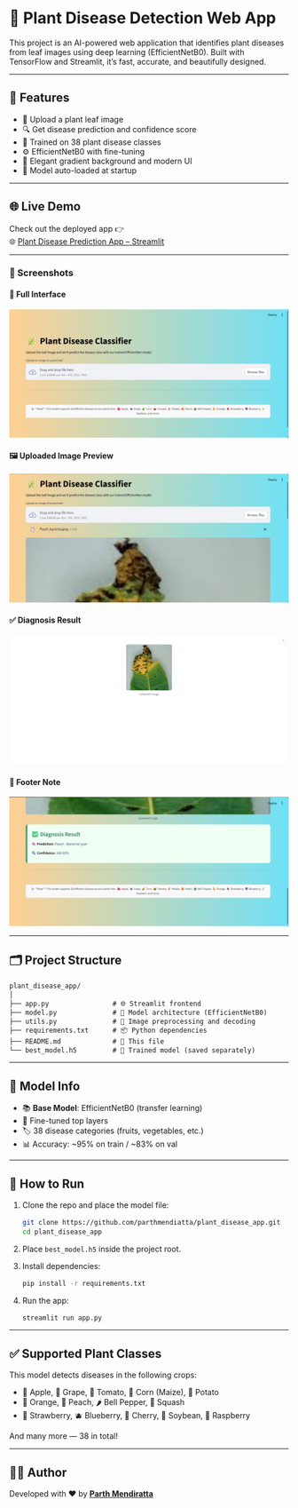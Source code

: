 # 🍃 Plant Disease Detection Web App

This project is an AI-powered web application that identifies plant diseases from leaf images using deep learning (EfficientNetB0). Built with TensorFlow and Streamlit, it’s fast, accurate, and beautifully designed.

---

## 🚀 Features

- 📸 Upload a plant leaf image
- 🔍 Get disease prediction and confidence score
- 🧠 Trained on 38 plant disease classes
- ⚙️ EfficientNetB0 with fine-tuning
- 🎨 Elegant gradient background and modern UI
- 💾 Model auto-loaded at startup

---

## 🌐 Live Demo

Check out the deployed app 👉  
🌐 [Plant Disease Prediction App – Streamlit](https://plantdiseaseappapp-parthmendiratta.streamlit.app/)

---

### 📸 Screenshots

#### 🌿 Full Interface
![App Screenshot 1](Screenshot1.png)

#### 🖼️ Uploaded Image Preview
![App Screenshot 2](Screenshot2.png)

#### ✅ Diagnosis Result
![App Screenshot 3](Screenshot3.png)

#### 📌 Footer Note
![App Screenshot 4](Screenshot4.png)


---

## 🗂️ Project Structure

```
plant_disease_app/
│
├── app.py                # 🌐 Streamlit frontend
├── model.py              # 🔧 Model architecture (EfficientNetB0)
├── utils.py              # 🧼 Image preprocessing and decoding
├── requirements.txt      # 📦 Python dependencies
├── README.md             # 📘 This file
└── best_model.h5         # 🧠 Trained model (saved separately)
```

---

## 🧪 Model Info

- 📚 **Base Model**: EfficientNetB0 (transfer learning)
- 🔁 Fine-tuned top layers
- 🏷️ 38 disease categories (fruits, vegetables, etc.)
- 📊 Accuracy: ~95% on train / ~83% on val

---

## 🔧 How to Run

1. Clone the repo and place the model file:
   ```bash
   git clone https://github.com/parthmendiatta/plant_disease_app.git
   cd plant_disease_app
   ```

2. Place `best_model.h5` inside the project root.

3. Install dependencies:
   ```bash
   pip install -r requirements.txt
   ```

4. Run the app:
   ```bash
   streamlit run app.py
   ```

---

## ✅ Supported Plant Classes

This model detects diseases in the following crops:

- 🍎 Apple, 🍇 Grape, 🍅 Tomato, 🌽 Corn (Maize), 🥔 Potato  
- 🍊 Orange, 🍑 Peach, 🌶️ Bell Pepper, 🥒 Squash  
- 🍓 Strawberry, 🫐 Blueberry, 🍒 Cherry, 🫘 Soybean, 🌿 Raspberry

And many more — 38 in total!

---


## 👨‍💻 Author

Developed with ❤️ by **[Parth Mendiratta](https://www.linkedin.com/in/parth-mendiratta-66aa48305?lipi=urn%3Ali%3Apage%3Ad_flagship3_profile_view_base_contact_details%3Bw4mOBgjQTmGySiPADkbxnA%3D%3D)**

